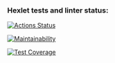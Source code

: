 ### Hexlet tests and linter status:
[![Actions Status](https://github.com/devdenh/python-project-lvl2/workflows/hexlet-check/badge.svg)](https://github.com/devdenh/python-project-lvl2/actions)

[![Maintainability](https://api.codeclimate.com/v1/badges/aba99b3fbaf73d8fb128/maintainability)](https://codeclimate.com/github/devdenh/python-project-lvl2/maintainability)

[![Test Coverage](https://api.codeclimate.com/v1/badges/aba99b3fbaf73d8fb128/test_coverage)](https://codeclimate.com/github/devdenh/python-project-lvl2/test_coverage)


